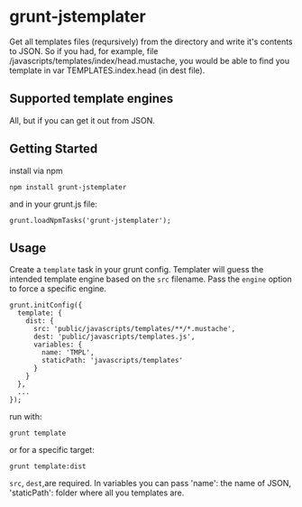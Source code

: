 # grunt-jstemplater

Get all templates files (reqursively) from the directory and write it's contents to JSON. So if you had, for example, file /javascripts/templates/index/head.mustache, you would be able to find you template in var TEMPLATES.index.head (in dest file).

## Supported template engines

  All, but if you can get it out from JSON.

## Getting Started
    
install via npm

    npm install grunt-jstemplater


and in your grunt.js file:

    grunt.loadNpmTasks('grunt-jstemplater');

## Usage
    
Create a `template` task in your grunt config. Templater will guess the intended template engine based on the `src` filename. Pass the `engine` option to force a specific engine. 

    grunt.initConfig({
      template: {
        dist: {
          src: 'public/javascripts/templates/**/*.mustache',
          dest: 'public/javascripts/templates.js',
          variables: {
            name: 'TMPL',
            staticPath: 'javascripts/templates'
          }
        }
      },
      ...
    });

run with:
      
    grunt template

or for a specific target:

    grunt template:dist

`src`, `dest`,are required. In variables you can pass 'name': the name of JSON, 'staticPath': folder where all you templates are.